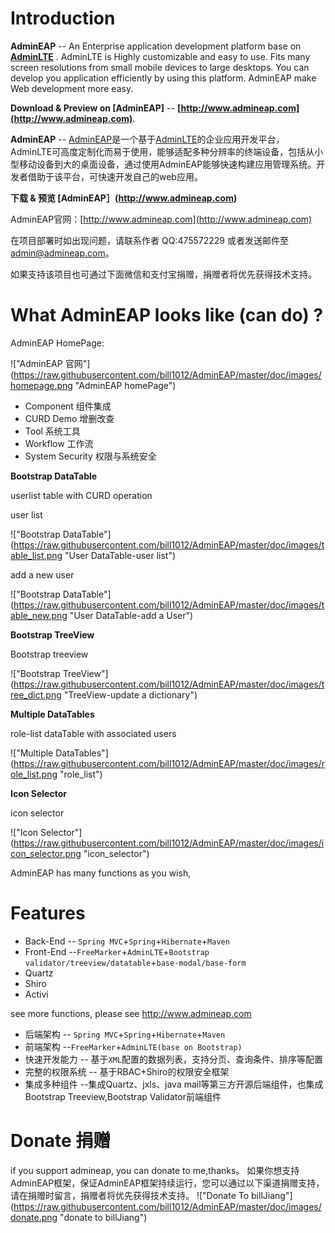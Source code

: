 Introduction
============

**AdminEAP** -- An Enterprise application development platform base on **[AdminLTE](https://github.com/almasaeed2010/AdminLTE)** . AdminLTE is Highly customizable and easy to use. Fits many screen resolutions from small mobile devices to large desktops. You can develop you application efficiently by using this platform. AdminEAP make Web development more easy.

**Download & Preview on [AdminEAP]** -- **[http://www.admineap.com](http://www.admineap.com)**.

**AdminEAP** -- [AdminEAP](http://www.admineap.com)是一个基于[AdminLTE](https://github.com/almasaeed2010/AdminLTE)的企业应用开发平台，AdminLTE可高度定制化而易于使用，能够适配多种分辨率的终端设备，包括从小型移动设备到大的桌面设备，通过使用AdminEAP能够快速构建应用管理系统。开发者借助于该平台，可快速开发自己的web应用。  

**下载 & 预览 [AdminEAP］(http://www.admineap.com)**　                               

AdminEAP官网：[http://www.admineap.com](http://www.admineap.com)

在项目部署时如出现问题，请联系作者 QQ:475572229 或者发送邮件至 admin@admineap.com。

如果支持该项目也可通过下面微信和支付宝捐赠，捐赠者将优先获得技术支持。

What AdminEAP looks like (can do) ?
===========
AdminEAP HomePage:

!["AdminEAP 官网"] (https://raw.githubusercontent.com/bill1012/AdminEAP/master/doc/images/homepage.png "AdminEAP homePage")

- Component 组件集成
- CURD Demo 增删改查
- Tool 系统工具 
- Workflow 工作流 
- System Security 权限与系统安全

**Bootstrap DataTable**

userlist table with CURD operation 

user list

!["Bootstrap DataTable"] (https://raw.githubusercontent.com/bill1012/AdminEAP/master/doc/images/table_list.png "User DataTable-user list")

add a new user

!["Bootstrap DataTable"] (https://raw.githubusercontent.com/bill1012/AdminEAP/master/doc/images/table_new.png "User DataTable-add a User")


**Bootstrap TreeView**

Bootstrap treeview

!["Bootstrap TreeView"] (https://raw.githubusercontent.com/bill1012/AdminEAP/master/doc/images/tree_dict.png "TreeView-update a dictionary")

**Multiple DataTables**

role-list dataTable with associated  users

!["Multiple DataTables"] (https://raw.githubusercontent.com/bill1012/AdminEAP/master/doc/images/role_list.png "role_list")


**Icon Selector**

icon selector

!["Icon Selector"] (https://raw.githubusercontent.com/bill1012/AdminEAP/master/doc/images/icon_selector.png "icon_selector")

AdminEAP has many functions as you wish,


Features
===========
- Back-End -- ```Spring MVC```+```Spring```+```Hibernate```+```Maven```
- Front-End --```FreeMarker```+```AdminLTE```+```Bootstrap validator/treeview/datatable```+```base-modal/base-form```
- Quartz
- Shiro
- Activi
 
 see more functions, please see http://www.admineap.com
 
- 后端架构 -- ```Spring MVC```+```Spring```+```Hibernate```+```Maven```
- 前端架构 --```FreeMarker```+```AdminLTE(base on Bootstrap)```
- 快速开发能力 -- 基于```XML```配置的数据列表，支持分页、查询条件、排序等配置
- 完整的权限系统 -- 基于RBAC+Shiro的权限安全框架
- 集成多种组件 --集成Quartz、jxls、java mail等第三方开源后端组件，也集成Bootstrap Treeview,Bootstrap Validator前端组件

Donate 捐赠
==================
if you support admineap, you can donate to me,thanks。
如果你想支持AdminEAP框架，保证AdminEAP框架持续运行，您可以通过以下渠道捐赠支持，请在捐赠时留言，捐赠者将优先获得技术支持。
!["Donate To billJiang"] (https://raw.githubusercontent.com/bill1012/AdminEAP/master/doc/images/donate.png "donate to billJiang")




